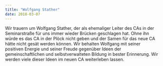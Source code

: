 ```yaml
---
title: "Wolfgang Stather"
date: 2018-03-07
---
```


Wir trauern um Wolfgang Stather, der als ehemaliger Leiter des CAs in der Seminarstraße für uns immer wieder Brücken geschlagen hat. Ohne ihn würde es das CA in der Plöck nicht geben und der Samen für das neue CA hätte nicht gesät werden können. Wir behalten Wolfgang mit seiner positiven Energie und seiner Freude gegenüber Ideen der gemeinschaftlichen und selbstverwalteten Bildung in bester Erinnerung. Wir werden viele dieser Ideen im neuen CA weiterleben lassen.